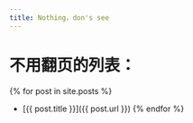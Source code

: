 ```yaml
---
title: Nothing，don's see
---
```


# 不用翻页的列表：
{% for post in site.posts %}
  - [{{ post.title }}]({{ post.url }})
{% endfor %}